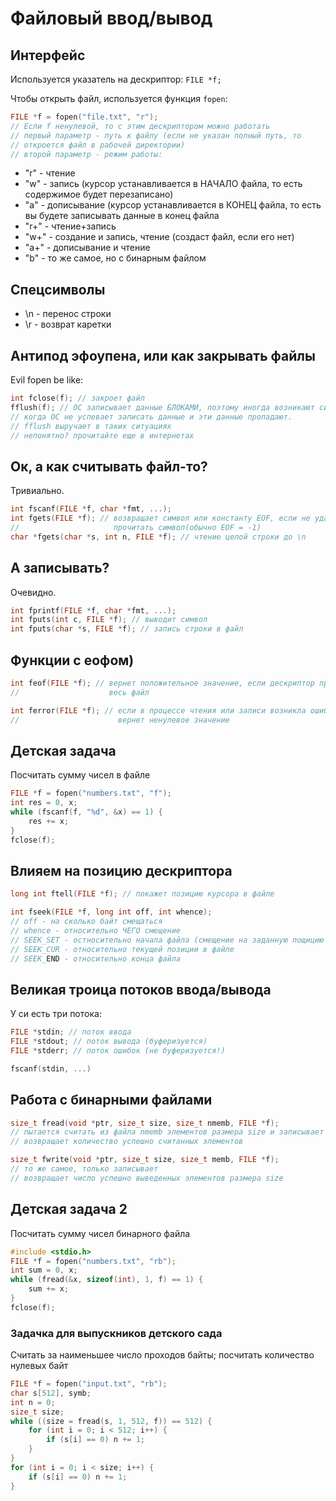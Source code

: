 # Файловый ввод/вывод
## Интерфейс
Используется указатель на дескриптор: ``FILE *f;``

Чтобы открыть файл, используется функция `fopen`:

```c
FILE *f = fopen("file.txt", "r");
// Если f ненулевой, то с этим дескриптором можно работать
// первый параметр - путь к файлу (если не указан полный путь, то
// откроется файл в рабочей директории)
// второй параметр - режим работы:
```
- "r" - чтение
- "w" - запись (курсор устанавливается в НАЧАЛО файла, то есть содержимое будет перезаписано)
- "a" - дописывание (курсор устанавливается в КОНЕЦ файла, то есть вы будете записывать данные в конец файла
- "r+" - чтение+запись
- "w+" - создание и запись, чтение (создаст файл, если его нет)
- "a+" - дописывание и чтение
- "b" - то же самое, но с бинарным файлом

## Спецсимволы
- \n - перенос строки
- \r - возврат каретки

## Антипод эфоупена, или как закрывать файлы
Evil fopen be like:

```c
int fclose(f); // закроет файл
fflush(f); // ОС записывает данные БЛОКАМИ, поэтому иногда возникают ситуации,
// когда ОС не успевает записать данные и эти данные пропадают.
// fflush выручает в таких ситуациях
// непонятно? прочитайте еще в интернетах 
```

## Ок, а как считывать файл-то? 
Тривиально.

```c
int fscanf(FILE *f, char *fmt, ...);
int fgets(FILE *f); // возвращает символ или константу EOF, если не удалось 
//                     прочитать символ(обычно EOF = -1)
char *fgets(char *s, int n, FILE *f); // чтение целой строки до \n
```

## А записывать?
Очевидно.

```c
int fprintf(FILE *f, char *fmt, ...);
int fputs(int c, FILE *f); // выводит символ
int fputs(char *s, FILE *f); // запись строки в файл
```

## Функции с еофом)

```c
int feof(FILE *f); // вернет положительное значение, если дескриптор прочитал
//                    весь файл

int ferror(FILE *f); // если в процессе чтения или записи возникла ошибка, то
//                      вернет ненулевое значение
```

## Детская задача
Посчитать сумму чисел в файле

```c
FILE *f = fopen("numbers.txt", "f");
int res = 0, x;
while (fscanf(f, "%d", &x) == 1) {
    res += x;
}
fclose(f);
```

## Влияем на позицию дескриптора
```c
long int ftell(FILE *f); // покажет позицию курсора в файле

int fseek(FILE *f, long int off, int whence);
// off - на сколько байт смещаться
// whence - относительно ЧЕГО смещение
// SEEK_SET - остносительно начала файла (смещение на заданную пощицию в файле)
// SEEK_CUR - относительно текущей позиции в файле
// SEEK_END - относительно конца файла
```

## Великая троица потоков ввода/вывода
У си есть три потока:

```c
FILE *stdin; // поток ввода
FILE *stdout; // поток вывода (буферизуется)
FILE *stderr; // поток ошибок (не буферизуется!)

fscanf(stdin, ...)
```

## Работа с бинарными файлами
```c
size_t fread(void *ptr, size_t size, size_t nmemb, FILE *f);
// пытается считать из файла nmemb элементов размера size и записывает их в ptr
// возвращает количество успешно считанных элементов

size_t fwrite(void *ptr, size_t size, size_t memb, FILE *f);
// то же самое, только записывает
// возвращает число успешно выведенных элементов размера size 
```

## Детская задача 2
Посчитать сумму чисел бинарного файла

```c
#include <stdio.h>
FILE *f = fopen("numbers.txt", "rb");
int sum = 0, x;
while (fread(&x, sizeof(int), 1, f) == 1) {
    sum += x;
}
fclose(f);
```

### Задачка для выпускников детского сада
Считать за наименьшее число проходов байты; посчитать количество нулевых байт

```c
FILE *f = fopen("input.txt", "rb");
char s[512], symb;
int n = 0;
size_t size;
while ((size = fread(s, 1, 512, f)) == 512) {
    for (int i = 0; i < 512; i++) {
        if (s[i] == 0) n += 1;
    }
}
for (int i = 0; i < size; i++) {
    if (s[i] == 0) n += 1;
}
```